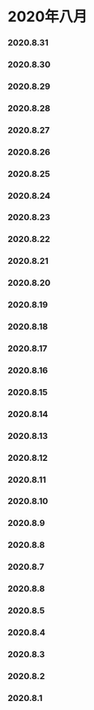 # 2020年八月
### 2020.8.31
### 2020.8.30
### 2020.8.29
### 2020.8.28
### 2020.8.27
### 2020.8.26
### 2020.8.25
### 2020.8.24
### 2020.8.23
### 2020.8.22
### 2020.8.21
### 2020.8.20
### 2020.8.19
### 2020.8.18
### 2020.8.17
### 2020.8.16
### 2020.8.15
### 2020.8.14
### 2020.8.13
### 2020.8.12
### 2020.8.11
### 2020.8.10
### 2020.8.9
### 2020.8.8
### 2020.8.7
### 2020.8.8
### 2020.8.5
### 2020.8.4
### 2020.8.3
### 2020.8.2
### 2020.8.1